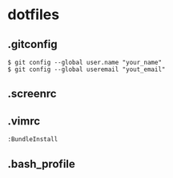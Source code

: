 # dotfiles

## .gitconfig
``` shell
$ git config --global user.name "your_name"
$ git config --global useremail "yout_email"
```

## .screenrc

## .vimrc
```
:BundleInstall
```

## .bash_profile

